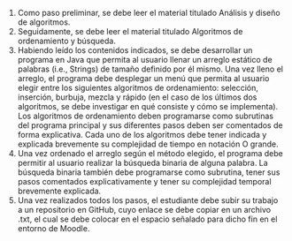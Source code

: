 1. Como paso preliminar, se debe leer el material titulado Análisis y diseño de algoritmos.
2. Seguidamente, se debe leer el material titulado Algoritmos de ordenamiento y búsqueda.
3. Habiendo leído los contenidos indicados, se debe desarrollar un programa en Java que permita al usuario llenar un arreglo
estático de palabras (i.e., Strings) de tamaño definido por él mismo. Una vez lleno el arreglo, el programa debe desplegar
un menú que permita al usuario elegir entre los siguientes algoritmos de ordenamiento: selección, inserción, burbuja,
mezcla y rápido (en el caso de los últimos dos algoritmos, se debe investigar en qué consiste y cómo se implementa). Los
algoritmos de ordenamiento deben programarse como subrutinas del programa principal y sus diferentes pasos deben ser
comentados de forma explicativa. Cada uno de los algoritmos debe tener indicada y explicada brevemente su complejidad
de tiempo en notación O grande.
4. Una vez ordenado el arreglo según el método elegido, el programa debe permitir al usuario realizar la búsqueda binaria de
alguna palabra. La búsqueda binaria también debe programarse como subrutina, tener sus pasos comentados
explicativamente y tener su complejidad temporal brevemente explicada.
5. Una vez realizados todos los pasos, el estudiante debe subir su trabajo a un repositorio en GitHub, cuyo enlace se debe
copiar en un archivo .txt, el cual se debe colocar en el espacio señalado para dicho fin en el entorno de Moodle.